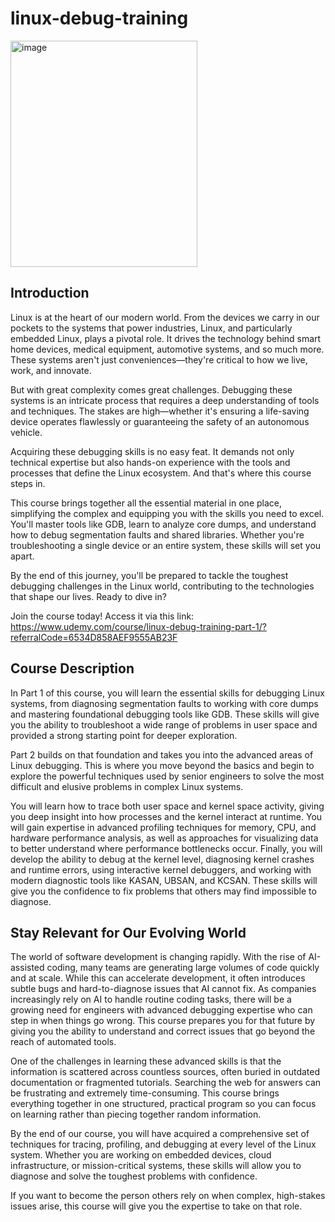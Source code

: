# linux-debug-training
<img width="299" height="362" alt="image" src="https://github.com/user-attachments/assets/dd2f2d80-8aa0-4765-bf3c-41505f3420ef" />



## Introduction

Linux is at the heart of our modern world. From the devices we carry in our pockets to the systems that power industries, Linux, and particularly embedded Linux, plays a pivotal role. It drives the technology behind smart home devices, medical equipment, automotive systems, and so much more. These systems aren't just conveniences—they're critical to how we live, work, and innovate.

But with great complexity comes great challenges. Debugging these systems is an intricate process that requires a deep understanding of tools and techniques. The stakes are high—whether it's ensuring a life-saving device operates flawlessly or guaranteeing the safety of an autonomous vehicle.

Acquiring these debugging skills is no easy feat. It demands not only technical expertise but also hands-on experience with the tools and processes that define the Linux ecosystem. And that's where this course steps in.

This course brings together all the essential material in one place, simplifying the complex and equipping you with the skills you need to excel. You'll master tools like GDB, learn to analyze core dumps, and understand how to debug segmentation faults and shared libraries. Whether you're troubleshooting a single device or an entire system, these skills will set you apart.

By the end of this journey, you'll be prepared to tackle the toughest debugging challenges in the Linux world, contributing to the technologies that shape our lives. Ready to dive in?

Join the course today! Access it via this link: https://www.udemy.com/course/linux-debug-training-part-1/?referralCode=6534D858AEF9555AB23F



## Course Description

In Part 1 of this course, you will learn the essential skills for debugging Linux systems, from diagnosing segmentation faults to working with core dumps and mastering foundational debugging tools like GDB. These skills will give you the ability to troubleshoot a wide range of problems in user space and provided a strong starting point for deeper exploration.

Part 2 builds on that foundation and takes you into the advanced areas of Linux debugging. This is where you move beyond the basics and begin to explore the powerful techniques used by senior engineers to solve the most difficult and elusive problems in complex Linux systems.

You will learn how to trace both user space and kernel space activity, giving you deep insight into how processes and the kernel interact at runtime. You will gain expertise in advanced profiling techniques for memory, CPU, and hardware performance analysis, as well as approaches for visualizing data to better understand where performance bottlenecks occur. Finally, you will develop the ability to debug at the kernel level, diagnosing kernel crashes and runtime errors, using interactive kernel debuggers, and working with modern diagnostic tools like KASAN, UBSAN, and KCSAN. These skills will give you the confidence to fix problems that others may find impossible to diagnose.

## Stay Relevant for Our Evolving World

The world of software development is changing rapidly. With the rise of AI-assisted coding, many teams are generating large volumes of code quickly and at scale. While this can accelerate development, it often introduces subtle bugs and hard-to-diagnose issues that AI cannot fix. As companies increasingly rely on AI to handle routine coding tasks, there will be a growing need for engineers with advanced debugging expertise who can step in when things go wrong. This course prepares you for that future by giving you the ability to understand and correct issues that go beyond the reach of automated tools.

One of the challenges in learning these advanced skills is that the information is scattered across countless sources, often buried in outdated documentation or fragmented tutorials. Searching the web for answers can be frustrating and extremely time-consuming. This course brings everything together in one structured, practical program so you can focus on learning rather than piecing together random information.

By the end of our course, you will have acquired a comprehensive set of techniques for tracing, profiling, and debugging at every level of the Linux system. Whether you are working on embedded devices, cloud infrastructure, or mission-critical systems, these skills will allow you to diagnose and solve the toughest problems with confidence.

If you want to become the person others rely on when complex, high-stakes issues arise, this course will give you the expertise to take on that role.

